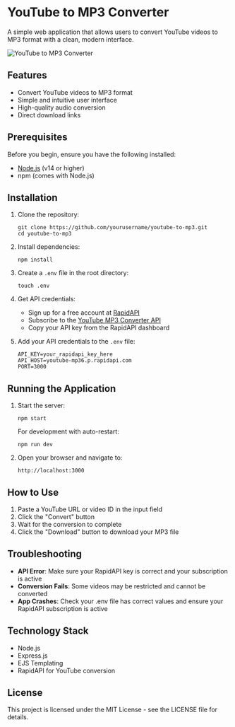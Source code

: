 # YouTube to MP3 Converter

A simple web application that allows users to convert YouTube videos to MP3 format with a clean, modern interface.

![YouTube to MP3 Converter](screenshot.png)

## Features

- Convert YouTube videos to MP3 format
- Simple and intuitive user interface
- High-quality audio conversion
- Direct download links

## Prerequisites

Before you begin, ensure you have the following installed:
- [Node.js](https://nodejs.org/) (v14 or higher)
- npm (comes with Node.js)

## Installation

1. Clone the repository:
   ```
   git clone https://github.com/yourusername/youtube-to-mp3.git
   cd youtube-to-mp3
   ```

2. Install dependencies:
   ```
   npm install
   ```

3. Create a `.env` file in the root directory:
   ```
   touch .env
   ```

4. Get API credentials:
   - Sign up for a free account at [RapidAPI](https://rapidapi.com/)
   - Subscribe to the [YouTube MP3 Converter API](https://rapidapi.com/ytjar/api/youtube-mp36)
   - Copy your API key from the RapidAPI dashboard

5. Add your API credentials to the `.env` file:
   ```
   API_KEY=your_rapidapi_key_here
   API_HOST=youtube-mp36.p.rapidapi.com
   PORT=3000
   ```

## Running the Application

1. Start the server:
   ```
   npm start
   ```
   
   For development with auto-restart:
   ```
   npm run dev
   ```

2. Open your browser and navigate to:
   ```
   http://localhost:3000
   ```

## How to Use

1. Paste a YouTube URL or video ID in the input field
2. Click the "Convert" button
3. Wait for the conversion to complete
4. Click the "Download" button to download your MP3 file

## Troubleshooting

- **API Error**: Make sure your RapidAPI key is correct and your subscription is active
- **Conversion Fails**: Some videos may be restricted and cannot be converted
- **App Crashes**: Check your .env file has correct values and ensure your RapidAPI subscription is active

## Technology Stack

- Node.js
- Express.js
- EJS Templating
- RapidAPI for YouTube conversion

## License

This project is licensed under the MIT License - see the LICENSE file for details.
